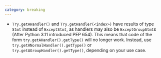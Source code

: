 ```yaml
---
category: breaking
---
```

* `Try.getAHandler()` and `Try.getHandler(<index>)` have results of type `Stmt` instead of `ExceptStmt`, as handlers may also be `ExceptGroupStmt`s (After Python 3.11 introduced PEP 654). This means that code of the form `try.getAHandler().getType()` will no longer work. Instead, use `try.getANormalHandler().getType()` or `try.getAGroupHandler().getType()`, depending on your use case.
